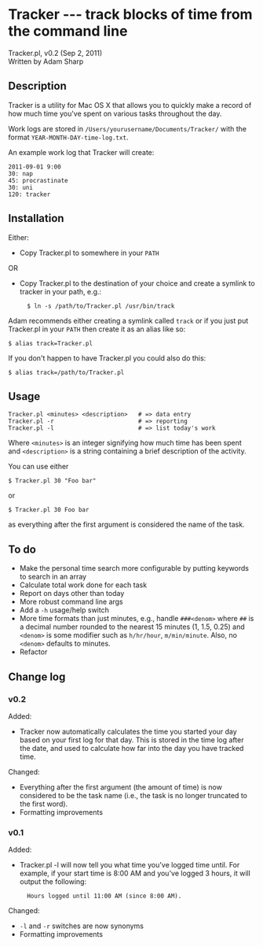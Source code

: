 # Tracker --- track blocks of time from the command line

Tracker.pl, v0.2 (Sep 2, 2011)  
Written by Adam Sharp  

## Description

Tracker is a utility for Mac OS X that allows you to quickly make a record of
how much time you've spent on various tasks throughout the day.

Work logs are stored in `/Users/yourusername/Documents/Tracker/` with the format
`YEAR-MONTH-DAY-time-log.txt`.

An example work log that Tracker will create:

    2011-09-01 9:00
    30: nap
    45: procrastinate
    30: uni
    120: tracker

## Installation

Either:

- Copy Tracker.pl to somewhere in your `PATH`

OR

- Copy Tracker.pl to the destination of your choice and create a symlink to
  tracker in your path, e.g.:

        $ ln -s /path/to/Tracker.pl /usr/bin/track

Adam recommends either creating a symlink called `track` or if you just put
Tracker.pl in your `PATH` then create it as an alias like so:

    $ alias track=Tracker.pl

If you don't happen to have Tracker.pl you could also do this:

    $ alias track=/path/to/Tracker.pl

## Usage

    Tracker.pl <minutes> <description>   # => data entry
    Tracker.pl -r                        # => reporting
    Tracker.pl -l                        # => list today's work

Where `<minutes>` is an integer signifying how much time has been spent and
`<description>` is a string containing a brief description of the activity.

You can use either

    $ Tracker.pl 30 "Foo bar"
    
or

    $ Tracker.pl 30 Foo bar

as everything after the first argument is considered the name of the task.

## To do

- Make the personal time search more configurable by putting keywords to search
  in an array
- Calculate total work done for each task
- Report on days other than today
- More robust command line args
- Add a `-h` usage/help switch
- More time formats than just minutes, e.g., handle `###<denom>` where `##` is a
  decimal number rounded to the nearest 15 minutes (1, 1.5, 0.25) and `<denom>`
  is some modifier such as `h/hr/hour`, `m/min/minute`. Also, no `<denom>`
  defaults to minutes.
- Refactor

## Change log

### v0.2

Added:

- Tracker now automatically calculates the time you started your day based on
  your first log for that day. This is stored in the time log after the date,
  and used to calculate how far into the day you have tracked time.

Changed:

- Everything after the first argument (the amount of time) is now considered to
  be the task name (i.e., the task is no longer truncated to the first word).
- Formatting improvements

### v0.1

Added:

- Tracker.pl -l will now tell you what time you've logged time until. For
  example, if your start time is 8:00 AM and you've logged 3 hours, it will
  output the following:
    
        Hours logged until 11:00 AM (since 8:00 AM).

Changed:

- `-l` and `-r` switches are now synonyms
- Formatting improvements
